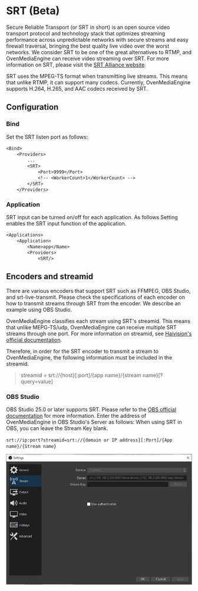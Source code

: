 # SRT \(Beta\)

Secure Reliable Transport \(or SRT in short\) is an open source video transport protocol and technology stack that optimizes streaming performance across unpredictable networks with secure streams and easy firewall traversal, bringing the best quality live video over the worst networks. We consider SRT to be one of the great alternatives to RTMP, and OvenMediaEngine can receive video streaming over SRT. For more information on SRT, please visit the [SRT Alliance website](https://www.srtalliance.org/).

SRT uses the MPEG-TS format when transmitting live streams. This means that unlike RTMP, it can support many codecs. Currently, OvenMediaEngine supports H.264, H.265, and AAC codecs received by SRT.

## Configuration

### Bind

Set the SRT listen port as follows:

```markup
<Bind>
	<Providers>
		...
		<SRT>
			<Port>9999</Port>
			<!-- <WorkerCount>1</WorkerCount> -->
		</SRT>
	</Providers>
```

### Application

SRT input can be turned on/off for each application. As follows Setting  enables the SRT input function of the application.

```markup
<Applications>
	<Application>
		<Name>app</Name>
		<Providers>
			<SRT/>
```

## Encoders and streamid

There are various encoders that support SRT such as FFMPEG, OBS Studio, and srt-live-transmit. Please check the specifications of each encoder on how to transmit streams through SRT from the encoder. We describe an example using OBS Studio.

OvenMediaEngine classifies each stream using SRT's streamid. This means that unlike MEPG-TS/udp, OvenMediaEngine can receive multiple SRT streams through one port. For more information on streamid, see [Haivision's official documentation](https://github.com/Haivision/srt/blob/master/docs/features/access-control.md).

Therefore, in order for the SRT encoder to transmit a stream to OvenMediaEngine, the following information must be included in the streamid.

> streamid = srt://{host}\[:port\]/{app name}/{stream name}\[?query=value\]

### OBS Studio

OBS Studio 25.0 or later supports SRT. Please refer to the [OBS official documentation](https://obsproject.com/wiki/Streaming-With-SRT-Protocol) for more information. Enter the address of OvenMediaEngine in OBS Studio's Server as follows: When using SRT in OBS, you can leave the Stream Key blank.

`srt://ip:port?streamid=srt://{domain or IP address}[:Port]/{App name}/{Stream name}`

![](../.gitbook/assets/image%20%2813%29.png)

